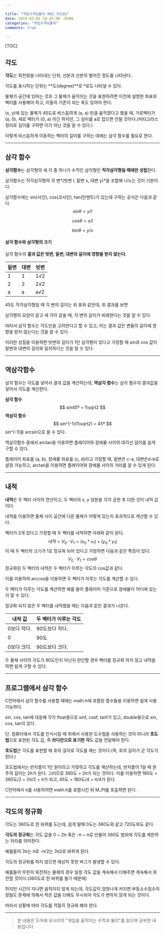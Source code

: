 ```yaml
---

title: "게임수학&물리 003_각도01"
date: 2019-03-05 18:45:00 -0400
categories: "게임수학&물리"
comments: true

---
```


[TOC]



## 각도

**각도**는 회전량을 나타내는 단위, 선분과 선분의 벌어진 정도를 나타낸다.

각도를 표시하는 단위는 **도(degree)**로 º로도 나타낼 수 있다.



물체가 공간에 있따는 것과 그 물체가 움직이는 것을 표현하려면 이전에 설명한 좌표와 벡터를 사용해야 하고, 이들의 기준이 되는 축도 있어야 한다.



(x, y)에 있는 물체가 45도로 비스듬하게 (a, a) 만큼 움직였다고 했을 때, 가로벡터가 (a, 0),  세로 벡터가 (0, a) 이긴 하지만, 그 길이를 a로 잡으면 안될 것이다.(피타고라스 정리로 길이를 구하면 이가 아닌 것을 알 수 있다.)

이렇게 비스듬하게 이동하는 벡터의 길이를 구하는 데에는 삼각 함수를 필요로 한다.

------



## 삼각 함수

**삼각함수**는 삼각형의 세 각 중 하나가 수직인 삼각형인 **직각삼각형일 때에만 성립**한다.

삼각함수는 직각삼각형의 각 변*(빗변 l, 밑변 x, 대변 y)*을 조합해 나누는 것이 기본이다.

삼각함수에는 sin(사인), cos(코사인), tan(탄젠트)가 있는데 구하는 공식은 다음과 같다.
$$
sin\theta = y / l
$$

$$
cos\theta = x/l
$$

$$
tan\theta = y/x
$$



#### 삼각 함수와 삼각형의 크기

삼각 함수의 **결과 값은 빗변, 밑변, 대변의 길이에 영향을 받지 않는다.**

| 밑변 | 대변 | 빗변 |
| ---- | ---- | ---- |
| 1    | 1    | 1√2  |
| 2    | 2    | 2√2  |
| a    | a    | a√2  |

45도 직각삼각형일 때 각 변의 길이는 위 표와 같은데, 위 결과를 보면

삼각형의 모양이 같고 세 각이 같을 때, 각 변의 길이가 비례한다는 것을 알 수 있다.

따라서 삼각 함수는 각도만을 고려한다고 할 수 있고, 이는 결과 값은 변들의 길이에 영향을 받지 않는다는 것을 알 수 있다.



이러한 성질을 이용하면 빗변의 길이가 1인 삼각형이 있다고 가정할 때 sin과 cos 값이 밑변과 대변의 길이와 일치하다는 것을 알 수 있다.

------

## 역삼각함수

삼각 함수는 각도를 넣어서 결과 값을 계산하는데, **역삼각 함수**는 삼각 함수의 결과값을 넣어서 각도를 계산한다.

**삼각 함수**
$$
sin45º = 1\sqrt2
$$
**역삼각 함수**
$$
sin^{-1}(1\sqrt2) = 45º
$$
sin^(-1)을 arcsin으로 쓸 수 있다.



역삼각함수 중에서 arctan을 이용하면 플레이어와 장애물 사이의 대각선 길이를 쉽게 구할 수 있다.

플레이어 좌표를 (a, b), 장애물 좌표를 (c, d)라고 가정할 때, 밑변은 c-a, 대변은d-b로 설정 가능하고, arctan을 이용하면 플레이어와 장애물 사이의 거리를 알 수 있게 된다.

------

## 내적

**내적**은 두 벡터 사이의 연산이고, 두 벡터의 x, y 성분을 각각 곱한 후 더한 것이 내적 값이다.

내적을 이용하면 줄체 사이 공간에 다른 물체가 어떻게 있는지 효과적으로 계산할 수 있다.



벡터가 2개 있다고 가정할 때 두 벡터를 내적하면 아래와 같이 된다.
$$
내적 = V_0·V_1 = (x_0 * x_1) + (y_0 * y_1)
$$
이 때 두 벡터의 크기가 1로 정규화 되어 있다고 가정하면 다음과 같은 특징이 있다.
$$
V_0·V_1 = cos\theta
$$
정규화된 두 벡터의 내적은 두 벡터가 이루는 각도의 cos값과 같다.

이를 이용하여 arccos을 이용하면 두 벡터가 이루는 각도를 계산할 수 있다.

두 벡터가 이루는 각도를 계산하면 예를 들어 플레이어 기준으로 장애물이 어디에 있는지 알 수 있다.



정규화 되지 않은 두 벡터를 내적했을 때는 다음과 같은 결과가 나온다.

| 내적 값     | 두 벡터가 이루는 각도 |
| ----------- | --------------------- |
| 0보다 작다. | 90도보다 작다.        |
| 0           | 90도                  |
| 0보다 크다. | 90도보다 크다.        |

두 물체 사이의 각도가 90도인지 아닌지 판단할 경우 벡터를 정규화 하지 않고 내적을 하면 쉽게 구할 수 있다.

------



## 프로그램에서 삼각 함수

C언어에서 삼각 함수를 사용할 때에는 math.h에 포함된 함수들을 이용하면 쉽게 사용 가능하다.

sin, cos, tan에 대응해 각각  float용으로 sinf, cosf, tanf가 있고, double용으로 sin, cos, tan이 있다.

단, 컴퓨터에서 각도를 인식시킬 때 위에서 사용한 도수법을 사용하는 것이 아니라 **호도법**으로 표현된 각도 값, 즉 **라디안으로 표기한 각**도 값을 전달해야 한다.

**호도법**은 각도를 표현할 때 호의 길이로 각도를 재는 것이다.(즉, 호의 길이가 곧 각도가 된다.)

호도법에서는 반지름이 1인 원이라고 가정하고 각도를 계산하는데, 반지름이 1일 때 원주의 길이는 2π가 된다. 그러므로 360도 = 2π가 되는 것이다. 이를 이용하면 180도 = 360도/2 = 2π/2 = π가 되고, 45도 = 180도/4 = π/4가 된다.

C언어에서 π를 사용하려면 math.h를 포함시킨 뒤 M_PI를 호출하면 된다.

------



## 각도의 정규화

각도는 360도로 한 바퀴를 도는데, 쉽게 말해 0도는 360도와 같고 720도와도 같다. 

**각도의 정규화**는 각도 값을 0 ~ 2π 혹은 -π ~ π로 만들어 360도 범위에 각도를 제한하는 처리를 의미한다.

예를들어 3π는 π로 -π/2는 3π2로 바뀌게 된다.



각도의 정규화를 하지 않으면 예상치 못한 버그가 발생할 수 있다.

예를들어 무한히 회전하는 물체의 경우 일정 각도 값을 계속해서 더해주면 계속해서 회전할 것이다.(360도로 한 바퀴를 돌기 때문에)

하지만 시간이 지나면 움직이지 않게 되는데, 각도값이 엄청나게 커지면 부동소수점수의 정밀도 문제에 의해서 작은 값을 더해도 무시되어 각도가 변하지 않게 되는 것이다.

따라서 상황에 따라 각도를 적절히 정규화 해야 한다.

------

> 본 내용은 도마에 요시키의 "게임을 움직이는 수학과 물리"를 읽으며 공부한 내용입니다.
